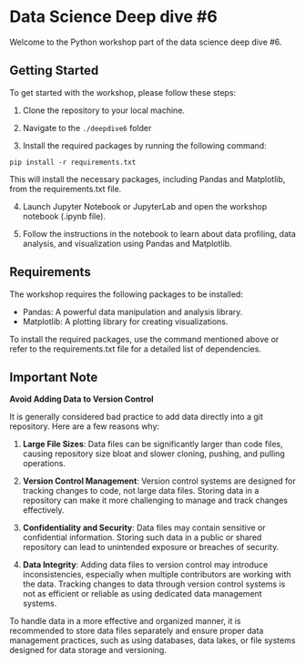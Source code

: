 # Data Science Deep dive #6

Welcome to the Python workshop part of the data science deep dive #6. 

## Getting Started

To get started with the workshop, please follow these steps:

1. Clone the repository to your local machine.

2. Navigate to the `./deepdive6` folder

3. Install the required packages by running the following command:

`pip install -r requirements.txt`

This will install the necessary packages, including Pandas and Matplotlib, from the requirements.txt file.

4. Launch Jupyter Notebook or JupyterLab and open the workshop notebook (.ipynb file).

5. Follow the instructions in the notebook to learn about data profiling, data analysis, and visualization using Pandas and Matplotlib.

## Requirements

The workshop requires the following packages to be installed:

- Pandas: A powerful data manipulation and analysis library.
- Matplotlib: A plotting library for creating visualizations.

To install the required packages, use the command mentioned above or refer to the requirements.txt file for a detailed list of dependencies.

## Important Note

**Avoid Adding Data to Version Control**

It is generally considered bad practice to add data directly into a git repository. Here are a few reasons why:

1. **Large File Sizes**: Data files can be significantly larger than code files, causing repository size bloat and slower cloning, pushing, and pulling operations.

2. **Version Control Management**: Version control systems are designed for tracking changes to code, not large data files. Storing data in a repository can make it more challenging to manage and track changes effectively.

3. **Confidentiality and Security**: Data files may contain sensitive or confidential information. Storing such data in a public or shared repository can lead to unintended exposure or breaches of security.

4. **Data Integrity**: Adding data files to version control may introduce inconsistencies, especially when multiple contributors are working with the data. Tracking changes to data through version control systems is not as efficient or reliable as using dedicated data management systems.

To handle data in a more effective and organized manner, it is recommended to store data files separately and ensure proper data management practices, such as using databases, data lakes, or file systems designed for data storage and versioning.
